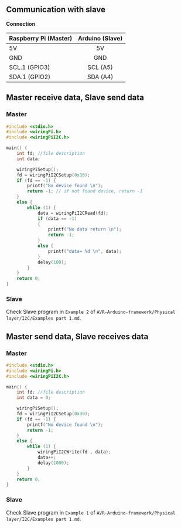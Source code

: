 ## Communication with slave

**Connection**

| Raspberry Pi (Master) | Arduino (Slave) |
| ------- |:------:|
| 5V   | 5V    |
| GND     | GND    |
| SCL.1 (GPIO3)    | SCL (A5)  |
| SDA.1 (GPIO2) | SDA (A4)|

## Master receive data, Slave send data

### Master

```c
#include <stdio.h>
#include <wiringPi.h>
#include <wiringPiI2C.h>

main() {
	int fd; //file description
	int data;

	wiringPiSetup();
	fd = wiringPiI2CSetup(0x30);
	if (fd == -1) {
		printf("No device found \n");
		return -1; // if not found device, return -1
	}
	else {
		while (1) {
			data = wiringPiI2CRead(fd);
			if (data == -1)
			{
				printf("No data return \n");
				return -1;
			}
			else {
				printf("data= %d \n", data);
			}
			delay(100);
		}
	}
	return 0;
}
```

### Slave

Check Slave program in ``Example 2`` of ``AVR-Arduino-framework/Physical layer/I2C/Examples part 1.md``.

## Master send data, Slave receives data

### Master

```c
#include <stdio.h>
#include <wiringPi.h>
#include <wiringPiI2C.h>

main() {
	int fd; //file description
	int data = 0;

	wiringPiSetup();
	fd = wiringPiI2CSetup(0x30);
	if (fd == -1) {
		printf("No device found \n");
		return -1;
	}
	else {
		while (1) {
			wiringPiI2CWrite(fd , data);
            data++;
			delay(1000);
		}
	}
	return 0;
}
```

### Slave

Check Slave program in ``Example 1`` of ``AVR-Arduino-framework/Physical layer/I2C/Examples part 1.md``.

